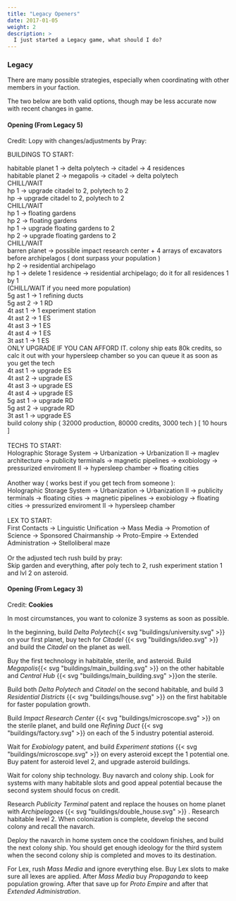 ```yaml
---
title: "Legacy Openers"
date: 2017-01-05
weight: 2
description: >
  I just started a Legacy game, what should I do?
---
```

### Legacy

There are many possible strategies, especially when coordinating with other members in your faction.

The two below are both valid options, though may be less accurate now with recent changes in game.

#### Opening (From Legacy 5)
Credit: Lopy with changes/adjustments by Pray:

BUILDINGS TO START:

habitable planet 1 -> delta polytech -> citadel -> 4 residences<br/>
habitable planet 2 -> megapolis -> citadel -> delta polytech<br/>
CHILL/WAIT<br/>
hp 1 -> upgrade citadel to 2, polytech to 2<br/>
hp -> upgrade citadel to 2, polytech to 2<br/>
CHILL/WAIT<br/>
hp 1 -> floating gardens <br/>
hp 2 -> floating gardens <br/>
hp 1 -> upgrade floating gardens to 2<br/>
hp 2 -> upgrade floating gardens to 2<br/>
CHILL/WAIT<br/>
barren planet -> possible impact research center + 4 arrays of excavators before archipelagos ( dont surpass your population )<br/>
hp 2 -> residential archipelago<br/>
hp 1 -> delete 1 residence -> residential archipelago; do it for all residences 1 by 1<br/>
(CHILL/WAIT if you need more population)<br/>
5g ast 1 -> 1 refining ducts<br/>
5g ast 2 -> 1 RD<br/>
4t ast 1 -> 1 experiment station<br/>
4t ast 2 -> 1 ES<br/>
4t ast 3 -> 1 ES<br/>
4t ast 4 -> 1 ES<br/>
3t ast 1 -> 1 ES<br/>
ONLY UPGRADE IF YOU CAN AFFORD IT. colony ship eats 80k credits, so calc it out with your hypersleep chamber so you can queue it as soon as you get the tech<br/>
4t ast 1 -> upgrade ES<br/>
4t ast 2 -> upgrade ES<br/>
4t ast 3 -> upgrade ES<br/>
4t ast 4 -> upgrade ES<br/>
5g ast 1 -> upgrade RD<br/>
5g ast 2 -> upgrade RD<br/>
3t ast 1 -> upgrade ES<br/>
build colony ship ( 32000 production, 80000 credits, 3000 tech ) [ 10 hours ]<br/>
<br/>
TECHS TO START:
<br/>
Holographic Storage System -> Urbanization -> Urbanization II -> maglev architecture -> publicity terminals -> magnetic pipelines -> exobiology -> pressurized enviroment II -> hypersleep chamber -> floating cities
<br/>
<br/>
Another way ( works best if you get tech from someone ):<br/>
Holographic Storage System -> Urbanization -> Urbanization II -> publicity terminals -> floating cities -> magnetic pipelines -> exobiology -> floating cities -> pressurized enviroment II -> hypersleep chamber<br/>
<br/>
LEX TO START: 
<br/>
First Contacts -> Linguistic Unification -> Mass Media -> Promotion of Science -> Sponsored Chairmanship -> Proto-Empire -> Extended Administration -> Stelloliberal maze<br/><br/>
Or the adjusted tech rush build by pray:<br/>
Skip garden and everything, after poly tech to 2, rush experiment station 1 and lvl 2 on asteroid.<br/>


#### Opening (From Legacy 3)
Credit: **Cookies**

In most circumstances, you want to colonize 3 systems as soon as possible. 

In the beginning, build *Delta Polytech*{{< svg "buildings/university.svg" >}} on your first planet, buy tech for *Citadel* {{< svg "buildings/ideo.svg" >}} and build the *Citadel* on the planet as well.

Buy the first technology in habitable, sterile, and asteroid. Build *Megapolis*{{< svg "buildings/main_building.svg" >}} on the other habitable and *Central Hub* {{< svg "buildings/main_building.svg" >}}on the sterile.

Build both *Delta Polytech* and *Citadel* on the second habitable, and build 3 *Residential Districts* {{< svg "buildings/house.svg" >}} on the first habitable for faster population growth.

Build *Impact Research Center* {{< svg "buildings/microscope.svg" >}} on the sterile planet, and build one *Refining Duct* {{< svg "buildings/factory.svg" >}}  on each of the 5 industry potential asteroid.

Wait for *Exobiology* patent, and build *Experiment stations* {{< svg "buildings/microscope.svg" >}} on every asteroid except the 1 potential one. Buy patent for asteroid level 2, and upgrade asteroid buildings.

Wait for colony ship technology. Buy navarch and colony ship. Look for systems with many habitable slots and good appeal potential because the second system should focus on credit.

Research *Publicity Terminal* patent and replace the houses on home planet with *Archipelagoes* {{< svg "buildings/double_house.svg" >}} . Research habitable level 2. When colonization is complete, develop the second colony and recall the navarch.

Deploy the navarch in home system once the cooldown finishes, and build the next colony ship. You should get enough ideology for the third system when the second colony ship is completed and moves to its destination.

For Lex, rush *Mass Media* and ignore everything else. Buy Lex slots to make sure all lexes are applied. After *Mass Media* buy *Propaganda* to keep population growing. After that save up for *Proto Empire* and after that *Extended Administration*.
